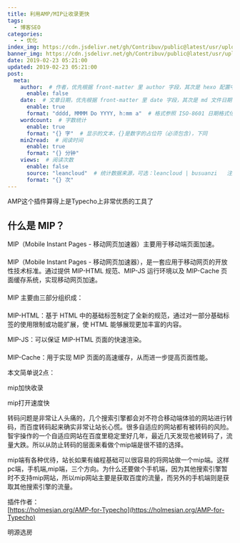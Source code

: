 ```yaml
---
title: 利用AMP/MIP让收录更快
tags:
  - 博客SEO
categories:
  - - 优化
index_img: https://cdn.jsdelivr.net/gh/Contribuv/public@latest/usr/uploads/2022/01/1709331979.jpg
banner_img: https://cdn.jsdelivr.net/gh/Contribuv/public@latest/usr/uploads/2022/01/1709331979.jpg
date: 2019-02-23 05:21:00
updated: 2019-02-23 05:21:00
post:
  meta:
    author:  # 作者，优先根据 front-matter 里 author 字段，其次是 hexo 配置中 author 值
      enable: false
    date:  # 文章日期，优先根据 front-matter 里 date 字段，其次是 md 文件日期
      enable: true
      format: "dddd, MMMM Do YYYY, h:mm a"  # 格式参照 ISO-8601 日期格式化
    wordcount:  # 字数统计
      enable: true
      format: "{} 字"  # 显示的文本，{}是数字的占位符（必须包含)，下同
    min2read:  # 阅读时间
      enable: true
      format: "{} 分钟"
    views:  # 阅读次数
      enable: false
      source: "leancloud"  # 统计数据来源，可选：leancloud | busuanzi   注意不蒜子会间歇抽风
      format: "{} 次"
---
```


AMP这个插件算得上是Typecho上非常优质的工具了

## 什么是 MIP？

MIP（Mobile Instant Pages - 移动网页加速器）主要用于移动端页面加速。  
　　  
MIP（Mobile Instant Pages - 移动网页加速器），是一套应用于移动网页的开放性技术标准。通过提供 MIP-HTML 规范、MIP-JS 运行环境以及 MIP-Cache 页面缓存系统，实现移动网页加速。  
　　  
MIP 主要由三部分组织成：  
　　  
MIP-HTML：基于 HTML 中的基础标签制定了全新的规范，通过对一部分基础标签的使用限制或功能扩展，使 HTML 能够展现更加丰富的内容。 　　

MIP-JS：可以保证 MIP-HTML 页面的快速渲染。 　  
　  
MIP-Cache：用于实现 MIP 页面的高速缓存，从而进一步提高页面性能。

本文简单说2点：

mip加快收录

mip打开速度快

转码问题是非常让人头痛的，几个搜索引擎都会对不符合移动端体验的网站进行转码，而百度转码起来确实非常让站长心慌。很多自适应的网站都有被转码的风险。智宇操作的一个自适应网站在百度里稳定里好几年，最近几天发现也被转码了，流量大跌。所以从防止转码的层面来看做个mip端是很不错的选择。 　　

mip端有各种优待，站长如果有编程基础可以很容易的将网站做一个mip端。这样pc端，手机端,mip端，三个方向。为什么还要做个手机端，因为其他搜索引擎暂时不支持mip网站，所以mip网站主要是获取百度的流量，而另外的手机端则是获取其他搜索引擎的流量。

插件作者：  
[https://holmesian.org/AMP-for-Typecho](https://holmesian.org/AMP-for-Typecho)

明源选房